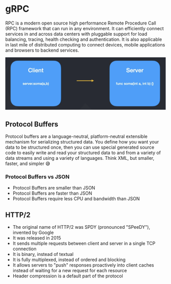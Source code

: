 # gRPC

RPC is a modern open source high performance Remote Procedure Call (RPC) framework that can run in any environment. It can efficiently connect services in and across data centers with pluggable support for load balancing, tracing, health checking and authentication. It is also applicable in last mile of distributed computing to connect devices, mobile applications and browsers to backend services.

![RPC diagram](./docs/images/rpc.png)

## Protocol Buffers

Protocol buffers are a language-neutral, platform-neutral extensible mechanism for serializing structured data. You define how you want your data to be structured once, then you can use special generated source code to easily write and read your structured data to and from a variety of data streams and using a variety of languages. Think XML, but smaller, faster, and simpler 😅

### Protocol Buffers vs JSON

- Protocol Buffers are smaller than JSON
- Protocol Buffers are faster than JSON
- Protocol Buffers require less CPU and bandwidth than JSON

## HTTP/2

- The original name of HTTP/2 was SPDY (pronounced "SPeeDY"), invented by Google
- It was released in 2015
- It sends multiple requests between client and server in a single TCP connection
- It is binary, instead of textual
- It is fully multiplexed, instead of ordered and blocking
- It allows servers to "push" responses proactively into client caches instead of waiting for a new request for each resource
- Header compression is a default part of the protocol